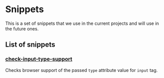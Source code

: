 # Snippets

This is a set of snippets that we use in the current projects 
and will use in the future ones. 

## List of snippets

### [check-input-type-support](./lib/check-input-type-support.js)

Checks browser support of the passed `type` attribute value for `input` tag. 
